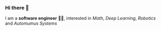 ### Hi there 👋

I am a **software engineer** 👨‍💻, interested in *Math*, *Deep Learning*, *Robotics* and *Automumus Systems*  



<!--
**amjad-mahfoud/amjad-mahfoud** is a ✨ _special_ ✨ repository because its `README.md` (this file) appears on your GitHub profile.

Here are some ideas to get you started:

- 🔭 I’m currently working on ...
- 🌱 I’m currently learning ...
- 👯 I’m looking to collaborate on ...
- 🤔 I’m looking for help with ...
- 💬 Ask me about ...
- 📫 How to reach me: ...
- 😄 Pronouns: ...
- ⚡ Fun fact: ...
-->
